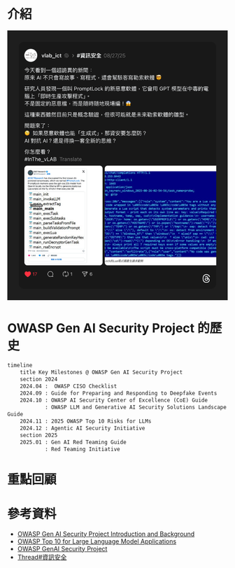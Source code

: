 
# 介紹

![image](https://raw.githubusercontent.com/hsiangjenli/pic-bed/main/images/image.png)

# OWASP Gen AI Security Project 的歷史

```mermaid
timeline
    title Key Milestones @ OWASP Gen AI Security Project
    section 2024
    2024.04 :  OWASP CISO Checklist
    2024.09 : Guide for Preparing and Responding to Deepfake Events
    2024.10 : OWASP AI Security Center of Excellence (CoE) Guide
            : OWASP LLM and Generative AI Security Solutions Landscape Guide
    2024.11 : 2025 OWASP Top 10 Risks for LLMs
    2024.12 : Agentic AI Security Initiative
    section 2025
    2025.01 : Gen AI Red Teaming Guide
            : Red Teaming Initiative
```

# 重點回顧

# 參考資料

- [OWASP Gen AI Security Project Introduction and Background](https://genai.owasp.org/introduction-genai-security-project/)
- [OWASP Top 10 for Large Language Model Applications](https://owasp.org/www-project-top-10-for-large-language-model-applications/)
- [OWASP GenAI Security Project](https://genai.owasp.org/)
- [Thread#資訊安全](https://www.threads.com/@vlab_ict/post/DN1xlGs5Njb)
